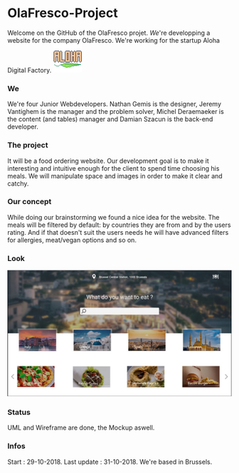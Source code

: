 # OlaFresco-Project

Welcome on the GitHub of the OlaFresco projet. *We*'re developping a website for the company OlaFresco.
We're working for the startup Aloha Digital Factory.
![alt text](https://github.com/damianszn/OlaFresco-Project/blob/master/LogoAloha.png)

### We

We're four Junior Webdevelopers. Nathan Gemis is the designer, Jeremy Vantighem is the manager and the problem solver, Michel Deraemaeker is the content (and tables) manager and Damian Szacun is the back-end developer.

### The project

It will be a food ordering website. Our development goal is to make it interesting and intuitive enough for the client to spend time choosing his meals. We will manipulate space and images in order to make it clear and catchy.


### Our concept

While doing our brainstorming we found a nice idea for the website. The meals will be filtered by default: by countries they are from and by the users rating. And if that doesn't suit the users needs he will have advanced filters for allergies, meat/vegan options and so on.

### Look 

![alt text](https://github.com/damianszn/OlaFresco-Project/blob/master/screenshot.JPG)

### Status

UML and Wireframe are done, the Mockup aswell.

### Infos

Start : 29-10-2018.
Last update : 31-10-2018.
We're based in Brussels.
